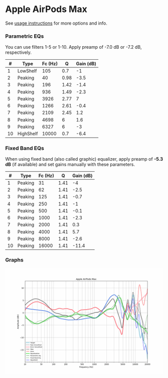 # Apple AirPods Max
See [usage instructions](https://github.com/jaakkopasanen/AutoEq#usage) for more options and info.

### Parametric EQs
You can use filters 1-5 or 1-10. Apply preamp of -7.0 dB or -7.2 dB, respectively.

|   # | Type      |   Fc (Hz) |    Q |   Gain (dB) |
|-----|-----------|-----------|------|-------------|
|   1 | LowShelf  |       105 | 0.7  |        -1   |
|   2 | Peaking   |        40 | 0.98 |        -3.5 |
|   3 | Peaking   |       196 | 1.42 |        -1.4 |
|   4 | Peaking   |       936 | 1.49 |        -2.3 |
|   5 | Peaking   |      3926 | 2.77 |         7   |
|   6 | Peaking   |      1266 | 2.61 |        -0.4 |
|   7 | Peaking   |      2109 | 2.45 |         1.2 |
|   8 | Peaking   |      4698 | 6    |         1.6 |
|   9 | Peaking   |      6327 | 6    |        -3   |
|  10 | HighShelf |     10000 | 0.7  |        -6.4 |

### Fixed Band EQs
When using fixed band (also called graphic) equalizer, apply preamp of **-5.3 dB** (if available) and set gains manually with these parameters.

|   # | Type    |   Fc (Hz) |    Q |   Gain (dB) |
|-----|---------|-----------|------|-------------|
|   1 | Peaking |        31 | 1.41 |        -4   |
|   2 | Peaking |        62 | 1.41 |        -2.5 |
|   3 | Peaking |       125 | 1.41 |        -0.7 |
|   4 | Peaking |       250 | 1.41 |        -1   |
|   5 | Peaking |       500 | 1.41 |        -0.1 |
|   6 | Peaking |      1000 | 1.41 |        -2.3 |
|   7 | Peaking |      2000 | 1.41 |         0.3 |
|   8 | Peaking |      4000 | 1.41 |         5.7 |
|   9 | Peaking |      8000 | 1.41 |        -2.6 |
|  10 | Peaking |     16000 | 1.41 |       -11.4 |

### Graphs
![](./Apple%20AirPods%20Max.png)
